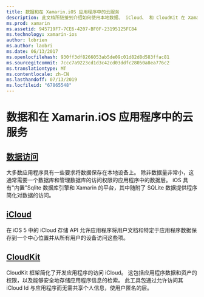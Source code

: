 ```yaml
---
title: 数据和在 Xamarin.iOS 应用程序中的云服务
description: 此文档所链接到介绍如何使用本地数据、 iCloud、 和 CloudKit 在 Xamarin.iOS 应用程序中的指南。
ms.prod: xamarin
ms.assetid: 945719F7-7CE6-4207-BF0F-23195125FC84
ms.technology: xamarin-ios
author: lobrien
ms.author: laobri
ms.date: 06/13/2017
ms.openlocfilehash: 930ff3df8266053ab5de09c01d82d8d583ffac81
ms.sourcegitcommit: 7ccc7a9223cd1d3c42cd03ddfc28050a8ea776c2
ms.translationtype: MT
ms.contentlocale: zh-CN
ms.lasthandoff: 07/13/2019
ms.locfileid: "67865548"
---
```

# <a name="data-and-cloud-services-in-xamarinios-apps"></a>数据和在 Xamarin.iOS 应用程序中的云服务

## <a name="data-accessiosdata-clouddataindexmd"></a>[数据访问](~/ios/data-cloud/data/index.md)

大多数应用程序具有一些要求将数据保存在本地设备上。 除非数据量非常小，这通常需要一个数据库和管理数据库的访问权限的应用程序中的数据层。 iOS 具有"内置"Sqlite 数据库引擎和 Xamarin 的平台，其中随附了 SQLite 数据提供程序简化对数据的访问。

## <a name="icloudiosdata-cloudintroduction-to-icloudmd"></a>[iCloud](~/ios/data-cloud/introduction-to-icloud.md)

在 iOS 5 中的 iCloud 存储 API 允许应用程序将用户文档和特定于应用程序数据保存到一个中心位置并从所有用户的设备访问这些项。

## <a name="cloudkitiosdata-cloudintro-to-cloudkitmd"></a>[CloudKit](~/ios/data-cloud/intro-to-cloudkit.md)

CloudKit 框架简化了开发应用程序的访问 iCloud。 这包括应用程序数据和资产的权限，以及能够安全地存储应用程序信息的检索。 此工具包通过允许访问其 iCloud Id 与应用程序而无需共享个人信息，使用户匿名的层。
